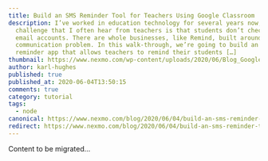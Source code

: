 ```yaml
---
title: Build an SMS Reminder Tool for Teachers Using Google Classroom
description: I’ve worked in education technology for several years now, and one
  challenge that I often hear from teachers is that students don’t check their
  email accounts. There are whole businesses, like Remind, built around this
  communication problem. In this walk-through, we’re going to build an SMS
  reminder app that allows teachers to remind their students […]
thumbnail: https://www.nexmo.com/wp-content/uploads/2020/06/Blog_Google-Classroom_Node_1200x600.png
author: karl-hughes
published: true
published_at: 2020-06-04T13:50:15
comments: true
category: tutorial
tags:
  - node
canonical: https://www.nexmo.com/blog/2020/06/04/build-an-sms-reminder-tool-for-teachers-using-google-classroom-dr
redirect: https://www.nexmo.com/blog/2020/06/04/build-an-sms-reminder-tool-for-teachers-using-google-classroom-dr
---
```

Content to be migrated...